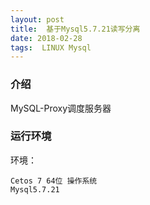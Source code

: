 ```yaml
---
layout: post
title:  基于Mysql5.7.21读写分离
date: 2018-02-28
tags:  LINUX Mysql
---
```



### 介绍


MySQL-Proxy调度服务器

### 运行环境

环境：

``` 
Cetos 7 64位 操作系统
Mysql5.7.21
``` 

